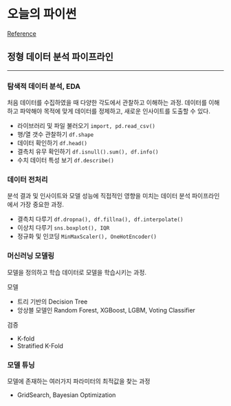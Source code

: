 # 오늘의 파이썬
[Reference](https://dacon.io/competitions/open/235698/overview/description)

## 정형 데이터 분석 파이프라인
---
### 탐색적 데이터 분석, EDA
처음 데이터를 수집하였을 때 다양한 각도에서 관찰하고 이해하는 과정. 데이터를 이해하고 파악해야 목적에 맞게 데이터를 정제하고, 새로운 인사이트를 도출할 수 있다.
- 라이브러리 및 파일 불러오기 `import, pd.read_csv()`
- 행/열 갯수 관찰하기 `df.shape`
- 데이터 확인하기 `df.head()`
- 결측치 유무 확인하기 `df.isnull().sum(), df.info()`
- 수치 데이터 특성 보기 `df.describe()`

### 데이터 전처리
분석 결과 및 인사이트와 모델 성능에 직접적인 영향을 미치는 데이터 분석 파이프라인에서 가장 중요한 과정.
- 결측치 다루기 `df.dropna(), df.fillna(), df.interpolate()`
- 이상치 다루기 `sns.boxplot(), IQR`
- 정규화 및 인코딩 `MinMaxScaler(), OneHotEncoder()`

### 머신러닝 모델링
모델을 정의하고 학습 데이터로 모델을 학습시키는 과정.

모델
- 트리 기반의 Decision Tree
- 앙상블 모델인 Random Forest, XGBoost, LGBM, Voting Classifier

검증
- K-fold
- Stratified K-Fold

### 모델 튜닝
모델에 존재하는 여러가지 파라미터의 최적값을 찾는 과정
- GridSearch, Bayesian Optimization